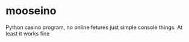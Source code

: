 # mooseino
Python casino program, no online fetures just simple console things. At least it works fine 
